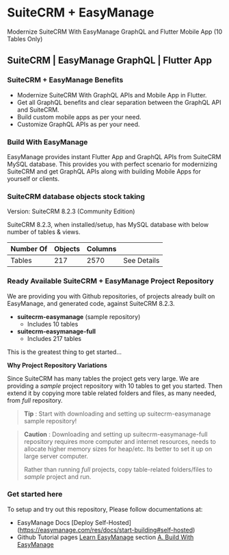 # SuiteCRM + EasyManage

Modernize SuiteCRM With EasyManage GraphQL and Flutter Mobile App (10 Tables Only)

## SuiteCRM | EasyManage GraphQL | Flutter App

### SuiteCRM + EasyManage Benefits

* Modernize SuiteCRM With GraphQL APIs and Mobile App in Flutter.
* Get all GraphQL benefits and clear separation between the GraphQL API and SuiteCRM. 
* Build custom mobile apps as per your need.
* Customize GraphQL APIs as per your need.

### Build With EasyManage

EasyManage provides instant Flutter App and GraphQL APIs from SuiteCRM MySQL database. This provides you with perfect scenario for modernizing SuiteCRM and get GraphQL APIs along with building Mobile Apps for yourself or clients.

### SuiteCRM database objects stock taking

Version: SuiteCRM 8.2.3 (Community Edition)

SuiteCRM 8.2.3, when installed/setup, has MySQL database with below number of tables & views.

Number Of  |  Objects | Columns | |
-----------|----------|---- | --- |
Tables | 217 | 2570 | See Details |


### Ready Available SuiteCRM + EasyManage Project Repository

We are providing you with Github repositories, of projects already built on EasyManage, and generated code, against SuiteCRM 8.2.3.

* **suitecrm-easymanage** (sample repository)
    - Includes 10 tables
* **suitecrm-easymanage-full**
    - Includes 217 tables

This is the greatest thing to get started...

**Why Project Repository Variations**

Since SuiteCRM has many tables the project gets very large. We are providing a *sample* project repository with 10 tables to get you started. Then extend it by copying more table related folders and files, as many needed, from *full* repository.

> **Tip** : 
> Start with downloading and setting up suitecrm-easymanage sample repository!


> **Caution** :
> Downloading and setting up suitecrm-easymanage-full repository requires more computer and internet resources, needs to allocate higher memory sizes for heap/etc. Its better to set it up on large server computer.
>
> Rather than running *full* projects, copy table-related folders/files to *sample* project and run.


### Get started here

To setup and try out this repository, Please follow documentations at:
* EasyManage Docs [Deploy Self-Hosted] (https://easymanage.com/res/docs/start-building#self-hosted)
* Github Tutorial pages [Learn EasyManage](https://github.com/TeamEasymanage/learn-easymanage) section [A. Build With EasyManage](https://github.com/TeamEasymanage/learn-easymanage#a-build-with-easymanage)

